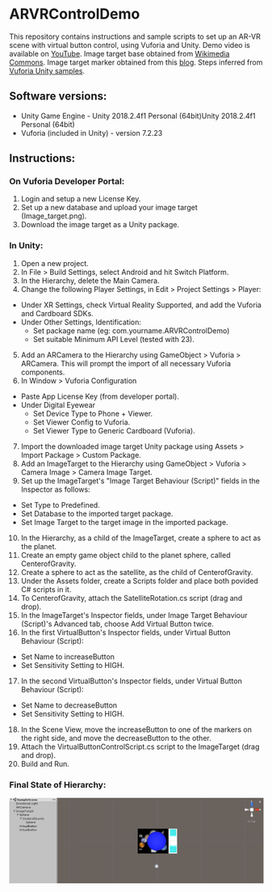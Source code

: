# ARVRControlDemo
This repository contains instructions and sample scripts to set up an AR-VR scene with virtual button control, using Vuforia and Unity.
Demo video is available on [YouTube](https://youtu.be/AWn4yc9eQdk).
Image target base obtained from [Wikimedia Commons](https://commons.wikimedia.org/wiki/File:Solar_system.jpg).
Image target marker obtained from this [blog](https://blog.theknightsofunity.com/wp-content/uploads/2016/11/marker_1.png).
Steps inferred from [Vuforia Unity samples](https://developer.vuforia.com/downloads/samples).

## Software versions:
* Unity Game Engine - Unity 2018.2.4f1 Personal (64bit)Unity 2018.2.4f1 Personal (64bit)
* Vuforia (included in Unity) - version 7.2.23

## Instructions:

### On Vuforia Developer Portal:
1. Login and setup a new License Key.
2. Set up a new database and upload your image target (Image_target.png).
3. Download the image target as a Unity package.

### In Unity:
1. Open a new project.
2. In File > Build Settings, select Android and hit Switch Platform.
3. In the Hierarchy, delete the Main Camera.
4. Change the following Player Settings, in Edit > Project Settings > Player:
  * Under XR Settings, check Virtual Reality Supported, and add the Vuforia and Cardboard SDKs.
  * Under Other Settings, Identification:
    * Set package name (eg: com.yourname.ARVRControlDemo)
    * Set suitable Minimum API Level (tested with 23).
5. Add an ARCamera to the Hierarchy using GameObject > Vuforia > ARCamera. This will prompt the import of all necessary Vuforia components.
6. In Window > Vuforia Configuration
  * Paste App License Key (from developer portal).
  * Under Digital Eyewear
    * Set Device Type to Phone + Viewer.
    * Set Viewer Config to Vuforia.
    * Set Viewer Type to Generic Cardboard (Vuforia).
7. Import the downloaded image target Unity package using Assets > Import Package > Custom Package.
8. Add an ImageTarget to the Hierarchy using GameObject > Vuforia > Camera Image > Camera Image Target.
9. Set up the ImageTarget's "Image Target Behaviour (Script)" fields in the Inspector as follows:
  * Set Type to Predefined.
  * Set Database to the imported target package.
  * Set Image Target to the target image in the imported package.
10. In the Hierarchy, as a child of the ImageTarget, create a sphere to act as the planet.
11. Create an empty game object child to the planet sphere, called CenterofGravity.
12. Create a sphere to act as the satellite, as the child of CenterofGravity.
13. Under the Assets folder, create a Scripts folder and place both povided C# scripts in it.
14. To CenterofGravity, attach the SatelliteRotation.cs script (drag and drop).
15. In the ImageTarget's Inspector fields, under Image Target Behaviour (Script)'s Advanced tab, choose Add Virtual Button twice.
16. In the first VirtualButton's Inspector fields, under Virtual Button Behaviour (Script):
  * Set Name to increaseButton
  * Set Sensitivity Setting to HIGH.
17. In the second VirtualButton's Inspector fields, under Virtual Button Behaviour (Script):
  * Set Name to decreaseButton
  * Set Sensitivity Setting to HIGH.
18. In the Scene View, move the increaseButton to one of the markers on the right side, and move the decreaseButton to the other.
19. Attach the VirtualButtonControlScript.cs script to the ImageTarget (drag and drop).
20. Build and Run.

### Final State of Hierarchy:
![Finaly Setup](/images/Setup.JPG)
